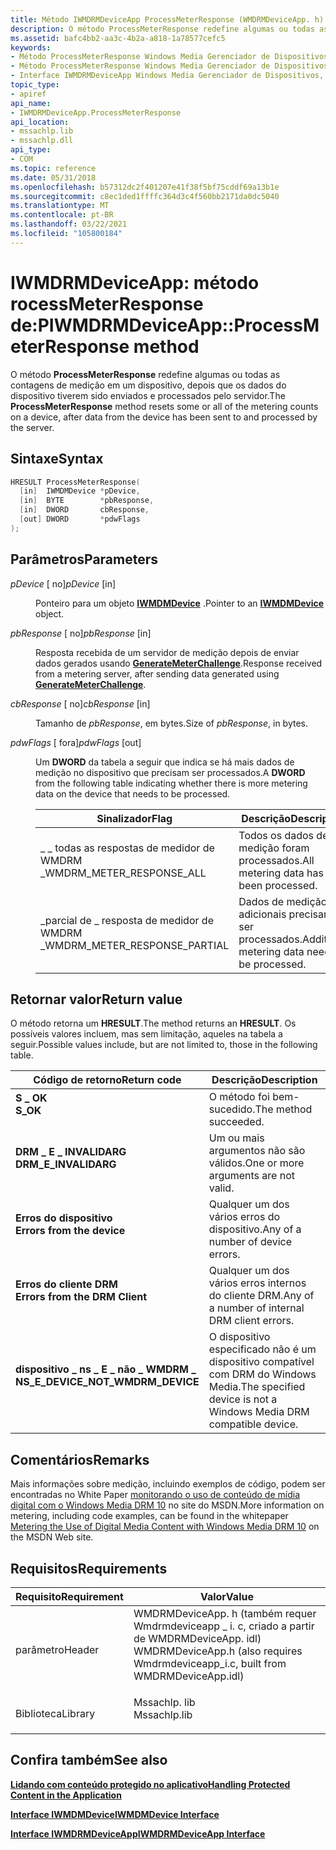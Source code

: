 ```yaml
---
title: Método IWMDRMDeviceApp ProcessMeterResponse (WMDRMDeviceApp. h)
description: O método ProcessMeterResponse redefine algumas ou todas as contagens de medição em um dispositivo, depois que os dados do dispositivo tiverem sido enviados e processados pelo servidor.
ms.assetid: bafc4bb2-aa3c-4b2a-a818-1a78577cefc5
keywords:
- Método ProcessMeterResponse Windows Media Gerenciador de Dispositivos
- Método ProcessMeterResponse Windows Media Gerenciador de Dispositivos, interface IWMDRMDeviceApp
- Interface IWMDRMDeviceApp Windows Media Gerenciador de Dispositivos, método ProcessMeterResponse
topic_type:
- apiref
api_name:
- IWMDRMDeviceApp.ProcessMeterResponse
api_location:
- mssachlp.lib
- mssachlp.dll
api_type:
- COM
ms.topic: reference
ms.date: 05/31/2018
ms.openlocfilehash: b57312dc2f401207e41f38f5bf75cddf69a13b1e
ms.sourcegitcommit: c8ec1ded1ffffc364d3c4f560bb2171da0dc5040
ms.translationtype: MT
ms.contentlocale: pt-BR
ms.lasthandoff: 03/22/2021
ms.locfileid: "105800184"
---
```

# <a name="iwmdrmdeviceappprocessmeterresponse-method"></a><span data-ttu-id="3d100-106">IWMDRMDeviceApp: método rocessMeterResponse de:P</span><span class="sxs-lookup"><span data-stu-id="3d100-106">IWMDRMDeviceApp::ProcessMeterResponse method</span></span>

<span data-ttu-id="3d100-107">O método **ProcessMeterResponse** redefine algumas ou todas as contagens de medição em um dispositivo, depois que os dados do dispositivo tiverem sido enviados e processados pelo servidor.</span><span class="sxs-lookup"><span data-stu-id="3d100-107">The **ProcessMeterResponse** method resets some or all of the metering counts on a device, after data from the device has been sent to and processed by the server.</span></span>

## <a name="syntax"></a><span data-ttu-id="3d100-108">Sintaxe</span><span class="sxs-lookup"><span data-stu-id="3d100-108">Syntax</span></span>


```C++
HRESULT ProcessMeterResponse(
  [in]  IWMDMDevice *pDevice,
  [in]  BYTE        *pbResponse,
  [in]  DWORD       cbResponse,
  [out] DWORD       *pdwFlags
);
```



## <a name="parameters"></a><span data-ttu-id="3d100-109">Parâmetros</span><span class="sxs-lookup"><span data-stu-id="3d100-109">Parameters</span></span>

<dl> <dt>

<span data-ttu-id="3d100-110">*pDevice* \[ no\]</span><span class="sxs-lookup"><span data-stu-id="3d100-110">*pDevice* \[in\]</span></span>
</dt> <dd>

<span data-ttu-id="3d100-111">Ponteiro para um objeto [**IWMDMDevice**](/windows/desktop/api/mswmdm/nn-mswmdm-iwmdmdevice) .</span><span class="sxs-lookup"><span data-stu-id="3d100-111">Pointer to an [**IWMDMDevice**](/windows/desktop/api/mswmdm/nn-mswmdm-iwmdmdevice) object.</span></span>

</dd> <dt>

<span data-ttu-id="3d100-112">*pbResponse* \[ no\]</span><span class="sxs-lookup"><span data-stu-id="3d100-112">*pbResponse* \[in\]</span></span>
</dt> <dd>

<span data-ttu-id="3d100-113">Resposta recebida de um servidor de medição depois de enviar dados gerados usando [**GenerateMeterChallenge**](iwmdrmdeviceapp-generatemeterchallenge.md).</span><span class="sxs-lookup"><span data-stu-id="3d100-113">Response received from a metering server, after sending data generated using [**GenerateMeterChallenge**](iwmdrmdeviceapp-generatemeterchallenge.md).</span></span>

</dd> <dt>

<span data-ttu-id="3d100-114">*cbResponse* \[ no\]</span><span class="sxs-lookup"><span data-stu-id="3d100-114">*cbResponse* \[in\]</span></span>
</dt> <dd>

<span data-ttu-id="3d100-115">Tamanho de *pbResponse*, em bytes.</span><span class="sxs-lookup"><span data-stu-id="3d100-115">Size of *pbResponse*, in bytes.</span></span>

</dd> <dt>

<span data-ttu-id="3d100-116">*pdwFlags* \[ fora\]</span><span class="sxs-lookup"><span data-stu-id="3d100-116">*pdwFlags* \[out\]</span></span>
</dt> <dd>

<span data-ttu-id="3d100-117">Um **DWORD** da tabela a seguir que indica se há mais dados de medição no dispositivo que precisam ser processados.</span><span class="sxs-lookup"><span data-stu-id="3d100-117">A **DWORD** from the following table indicating whether there is more metering data on the device that needs to be processed.</span></span>



| <span data-ttu-id="3d100-118">Sinalizador</span><span class="sxs-lookup"><span data-stu-id="3d100-118">Flag</span></span>                            | <span data-ttu-id="3d100-119">Descrição</span><span class="sxs-lookup"><span data-stu-id="3d100-119">Description</span></span>                                     |
|---------------------------------|-------------------------------------------------|
| <span data-ttu-id="3d100-120">\_ \_ todas as respostas de medidor de WMDRM \_</span><span class="sxs-lookup"><span data-stu-id="3d100-120">WMDRM\_METER\_RESPONSE\_ALL</span></span>     | <span data-ttu-id="3d100-121">Todos os dados de medição foram processados.</span><span class="sxs-lookup"><span data-stu-id="3d100-121">All metering data has been processed.</span></span>           |
| <span data-ttu-id="3d100-122">\_parcial de \_ resposta de medidor de WMDRM \_</span><span class="sxs-lookup"><span data-stu-id="3d100-122">WMDRM\_METER\_RESPONSE\_PARTIAL</span></span> | <span data-ttu-id="3d100-123">Dados de medição adicionais precisam ser processados.</span><span class="sxs-lookup"><span data-stu-id="3d100-123">Additional metering data needs to be processed.</span></span> |



 

</dd> </dl>

## <a name="return-value"></a><span data-ttu-id="3d100-124">Retornar valor</span><span class="sxs-lookup"><span data-stu-id="3d100-124">Return value</span></span>

<span data-ttu-id="3d100-125">O método retorna um **HRESULT**.</span><span class="sxs-lookup"><span data-stu-id="3d100-125">The method returns an **HRESULT**.</span></span> <span data-ttu-id="3d100-126">Os possíveis valores incluem, mas sem limitação, aqueles na tabela a seguir.</span><span class="sxs-lookup"><span data-stu-id="3d100-126">Possible values include, but are not limited to, those in the following table.</span></span>



| <span data-ttu-id="3d100-127">Código de retorno</span><span class="sxs-lookup"><span data-stu-id="3d100-127">Return code</span></span>                                                                                                      | <span data-ttu-id="3d100-128">Descrição</span><span class="sxs-lookup"><span data-stu-id="3d100-128">Description</span></span>                                                                   |
|------------------------------------------------------------------------------------------------------------------|-------------------------------------------------------------------------------|
| <dl> <span data-ttu-id="3d100-129"><dt>**S \_ OK**</dt></span><span class="sxs-lookup"><span data-stu-id="3d100-129"><dt>**S\_OK**</dt></span></span> </dl>                             | <span data-ttu-id="3d100-130">O método foi bem-sucedido.</span><span class="sxs-lookup"><span data-stu-id="3d100-130">The method succeeded.</span></span><br/>                                              |
| <dl> <span data-ttu-id="3d100-131"><dt>**DRM \_ E \_ INVALIDARG**</dt></span><span class="sxs-lookup"><span data-stu-id="3d100-131"><dt>**DRM\_E\_INVALIDARG**</dt></span></span> </dl>                | <span data-ttu-id="3d100-132">Um ou mais argumentos não são válidos.</span><span class="sxs-lookup"><span data-stu-id="3d100-132">One or more arguments are not valid.</span></span><br/>                               |
| <dl> <span data-ttu-id="3d100-133"><dt>**Erros do dispositivo**</dt></span><span class="sxs-lookup"><span data-stu-id="3d100-133"><dt>**Errors from the device**</dt></span></span> </dl>            | <span data-ttu-id="3d100-134">Qualquer um dos vários erros do dispositivo.</span><span class="sxs-lookup"><span data-stu-id="3d100-134">Any of a number of device errors.</span></span><br/>                                  |
| <dl> <span data-ttu-id="3d100-135"><dt>**Erros do cliente DRM**</dt></span><span class="sxs-lookup"><span data-stu-id="3d100-135"><dt>**Errors from the DRM Client**</dt></span></span> </dl>        | <span data-ttu-id="3d100-136">Qualquer um dos vários erros internos do cliente DRM.</span><span class="sxs-lookup"><span data-stu-id="3d100-136">Any of a number of internal DRM client errors.</span></span><br/>                     |
| <dl> <span data-ttu-id="3d100-137"><dt>**dispositivo \_ ns \_ E \_ não \_ WMDRM \_**</dt></span><span class="sxs-lookup"><span data-stu-id="3d100-137"><dt>**NS\_E\_DEVICE\_NOT\_WMDRM\_DEVICE**</dt></span></span> </dl> | <span data-ttu-id="3d100-138">O dispositivo especificado não é um dispositivo compatível com DRM do Windows Media.</span><span class="sxs-lookup"><span data-stu-id="3d100-138">The specified device is not a Windows Media DRM compatible device.</span></span><br/> |



 

## <a name="remarks"></a><span data-ttu-id="3d100-139">Comentários</span><span class="sxs-lookup"><span data-stu-id="3d100-139">Remarks</span></span>

<span data-ttu-id="3d100-140">Mais informações sobre medição, incluindo exemplos de código, podem ser encontradas no White Paper [monitorando o uso de conteúdo de mídia digital com o Windows Media DRM 10](/previous-versions//bb614723(v=vs.85)) no site do MSDN.</span><span class="sxs-lookup"><span data-stu-id="3d100-140">More information on metering, including code examples, can be found in the whitepaper [Metering the Use of Digital Media Content with Windows Media DRM 10](/previous-versions//bb614723(v=vs.85)) on the MSDN Web site.</span></span>

## <a name="requirements"></a><span data-ttu-id="3d100-141">Requisitos</span><span class="sxs-lookup"><span data-stu-id="3d100-141">Requirements</span></span>



| <span data-ttu-id="3d100-142">Requisito</span><span class="sxs-lookup"><span data-stu-id="3d100-142">Requirement</span></span> | <span data-ttu-id="3d100-143">Valor</span><span class="sxs-lookup"><span data-stu-id="3d100-143">Value</span></span> |
|--------------------|----------------------------------------------------------------------------------------------------------------------------------------------------------------|
| <span data-ttu-id="3d100-144">parâmetro</span><span class="sxs-lookup"><span data-stu-id="3d100-144">Header</span></span><br/>  | <dl> <span data-ttu-id="3d100-145"><dt>WMDRMDeviceApp. h (também requer Wmdrmdeviceapp \_ i. c, criado a partir de WMDRMDeviceApp. idl)</dt></span><span class="sxs-lookup"><span data-stu-id="3d100-145"><dt>WMDRMDeviceApp.h (also requires Wmdrmdeviceapp\_i.c, built from WMDRMDeviceApp.idl)</dt></span></span> </dl> |
| <span data-ttu-id="3d100-146">Biblioteca</span><span class="sxs-lookup"><span data-stu-id="3d100-146">Library</span></span><br/> | <dl> <span data-ttu-id="3d100-147"><dt>Mssachlp. lib</dt></span><span class="sxs-lookup"><span data-stu-id="3d100-147"><dt>Mssachlp.lib</dt></span></span> </dl>                                                                        |



## <a name="see-also"></a><span data-ttu-id="3d100-148">Confira também</span><span class="sxs-lookup"><span data-stu-id="3d100-148">See also</span></span>

<dl> <dt>

[<span data-ttu-id="3d100-149">**Lidando com conteúdo protegido no aplicativo**</span><span class="sxs-lookup"><span data-stu-id="3d100-149">**Handling Protected Content in the Application**</span></span>](handling-protected-content-in-the-application.md)
</dt> <dt>

[<span data-ttu-id="3d100-150">**Interface IWMDMDevice**</span><span class="sxs-lookup"><span data-stu-id="3d100-150">**IWMDMDevice Interface**</span></span>](/windows/desktop/api/mswmdm/nn-mswmdm-iwmdmdevice)
</dt> <dt>

[<span data-ttu-id="3d100-151">**Interface IWMDRMDeviceApp**</span><span class="sxs-lookup"><span data-stu-id="3d100-151">**IWMDRMDeviceApp Interface**</span></span>](iwmdrmdeviceapp.md)
</dt> </dl>

 

